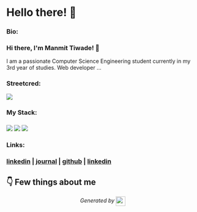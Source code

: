 
# Hello there! 👋


### Bio:

### Hi there, I'm Manmit Tiwade! 👋
I am a passionate Computer Science Engineering student currently in my 3rd year of studies. Web developer ...
            

### Streetcred:

<a href="https://www.tublian.com/profile/Manmit124?ss=true"><img src="https://rd3ps1doua.execute-api.us-east-1.amazonaws.com/dev/ft/profile/streetcred/badge/Manmit124?type=without_score"></a>

### My Stack:

### <img src="https://rd3ps1doua.execute-api.us-east-1.amazonaws.com/dev/ft/profile/streetcred/github/tag/JavaScript"/> <img src="https://rd3ps1doua.execute-api.us-east-1.amazonaws.com/dev/ft/profile/streetcred/github/tag/Frontend"/> <img src="https://rd3ps1doua.execute-api.us-east-1.amazonaws.com/dev/ft/profile/streetcred/github/tag/Backend"/>

### 

### 

### Links:

### <a href="https://www.linkedin.com/in/manmit-tiwade-a75371232">linkedin</a> | <a href="https://www.tublian.com/profile/Manmit124">journal</a> | <a href="https://www.github.com/Manmit124">github</a> | <a href="">linkedin</a>

## 👇 Few things about me


<div>

            
</div>




<p align="center">
<i>Generated by <a href="https://www.tublian.com/"><img src="https://tublian-newsletter-assets.s3.amazonaws.com/just-logo.png" width="25" style="vertical-align: middle"/></i>
</p>
